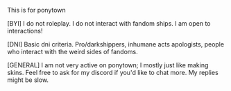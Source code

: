 
This is for ponytown

[BYI] I do not roleplay. I do not interact with fandom ships. I am open to interactions! 

[DNI]
Basic dni criteria. Pro/darkshippers, inhumane acts apologists, people who interact with the weird sides of fandoms.

[GENERAL] 
I am not very active on ponytown; I mostly just like making skins. Feel free to ask for my discord if you'd like to chat more. My replies might be slow. 
